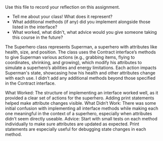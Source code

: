 Use this file to record your reflection on this assignment.

- Tell me about your class! What does it represent?
- What additional methods (if any) did you implement alongside those listed in the interface?
- What worked, what didn't, what advice would you give someone taking this course in the future?

The Superhero class represents Superman, a superhero with attributes like health, size, and position. The class uses the Contract interface’s methods to give Superman various actions (e.g., grabbing items, flying to coordinates, shrinking, and growing), which modify his attributes to simulate a superhero’s abilities and energy limitations. Each action impacts Superman's state, showcasing how his health and other attributes change with each use. I didn’t add any additional methods beyond those specified in the Contract interface.

What Worked: The structure of implementing an interface worked well, as it provided a clear set of actions for the superhero. Adding print statements helped make attribute changes visible.
What Didn’t Work: There was some initial confusion with implementing all interface methods while making each one meaningful in the context of a superhero, especially when attributes didn’t seem directly useable.
Advice: Start with small tests on each method individually to make sure attributes are updated as expected. Print statements are especially useful for debugging state changes in each method.
